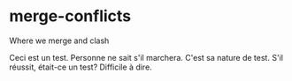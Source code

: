 # merge-conflicts
Where we merge and clash

Ceci est un test.
Personne ne sait s'il marchera.
C'est sa nature de test.
S'il réussit, était-ce un test? Difficile à dire.
